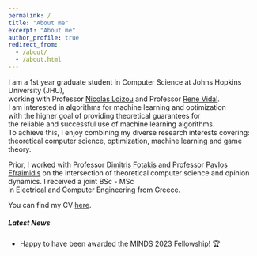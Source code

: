 ```yaml
---
permalink: /
title: "About me"
excerpt: "About me"
author_profile: true
redirect_from: 
  - /about/
  - /about.html
---
```


I am a 1st year graduate student in Computer Science at Johns Hopkins University (JHU),   
working with Professor [Nicolas Loizou](https://nicolasloizou.github.io/) and Professor [Rene Vidal](http://vision.jhu.edu/rvidal.html).   
I am interested in algorithms for machine learning and optimization   
with the higher goal of providing theoretical guarantees for   
the reliable and successful use of machine learning algorithms.   
To achieve this, I enjoy combining my diverse research interests covering:   
theoretical computer science, optimization, machine learning and game theory.

Prior, I worked with Professor [Dimitris Fotakis](https://www.softlab.ntua.gr/~fotakis/) and Professor [Pavlos Efraimidis](https://euclid.ee.duth.gr/) on the intersection of theoretical computer science and opinion dynamics. I received a joint BSc - MSc   
in Electrical and Computer Engineering from Greece.   

You can find my CV [here](_pages/Resume_Emmanouilidis_Konstantinos_revised.pdf).  
  
<h5> Latest News </h5>

- Happy to have been awarded the MINDS 2023 Fellowship! 🏆
  
